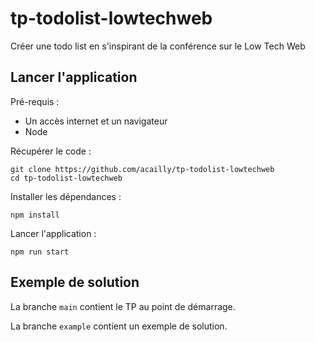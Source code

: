 # tp-todolist-lowtechweb

Créer une todo list en s'inspirant de la conférence sur le Low Tech Web

## Lancer l'application

Pré-requis :

- Un accès internet et un navigateur
- Node

Récupérer le code :

```
git clone https://github.com/acailly/tp-todolist-lowtechweb
cd tp-todolist-lowtechweb
```

Installer les dépendances :

```
npm install
```

Lancer l'application :

```
npm run start
```

## Exemple de solution

La branche `main` contient le TP au point de démarrage.

La branche `example` contient un exemple de solution.
